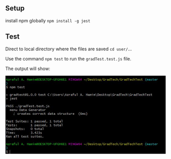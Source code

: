 ## Setup
install npm globally 
`npm install -g jest`

## Test
Direct to local directory where the files are saved `cd user/`...

Use the command `npm test` to run the `gradTest.test.js` file.

The output will show:

![github-small](https://github.com/azraful/JavaScript_Jest_Test/blob/master/Pass%20Jest%20Test.JPG?raw=true)
